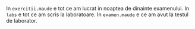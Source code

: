 In `exercitii.maude` e tot ce am lucrat in noaptea de dinainte examenului.
In `labs` e tot ce am scris la laboratoare.
In `examen.maude` e ce am avut la testul de laborator.
